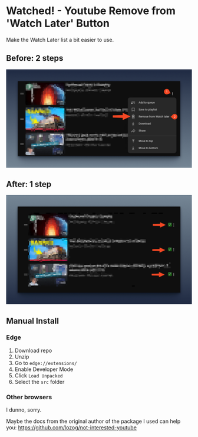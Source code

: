 # Watched! - Youtube Remove from 'Watch Later' Button

Make the Watch Later list a bit easier to use.

## Before: 2 steps

<img src="./img/before.png" width=700 />

## After: 1 step

<img src="./img/after.png" width=700 />

## Manual Install

### Edge

1. Download repo
2. Unzip
3. Go to `edge://extensions/`
4. Enable Developer Mode
5. Click `Load Unpacked`
6. Select the `src` folder

### Other browsers
I dunno, sorry. 

Maybe the docs from the original author of the package I used can help you:
https://github.com/lozog/not-interested-youtube